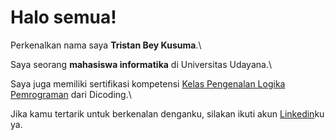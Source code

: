# Halo semua! 

Perkenalkan nama saya **Tristan Bey Kusuma**.\

Saya seorang **mahasiswa informatika** di Universitas Udayana.\

Saya juga memiliki sertifikasi kompetensi [Kelas Pengenalan Logika Pemrograman](https://www.dicoding.com/certificates/1RXYMDR2QXVM) dari Dicoding.\

Jika kamu tertarik untuk berkenalan denganku, silakan ikuti akun [Linkedin](https://www.linkedin.com/in/tristan-kusuma-abb21917a)ku ya.
